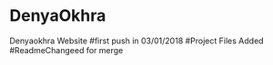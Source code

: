 # DenyaOkhra
Denyaokhra Website
#first push in 03/01/2018
#Project Files Added
#ReadmeChangeed for merge